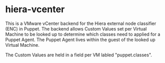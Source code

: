 hiera-vcenter
=============
This is a VMware vCenter backend for the Hiera external node classifier (ENC) in Puppet.  The backend allows Custom Values set per Virtual Machine to be looked up to determine which classes need to applied for a Puppet Agent.  The Puppet Agent lives within the guest of the looked up Virtual Machine.

The Custom Values are held in a field per VM labled "puppet.classes".
